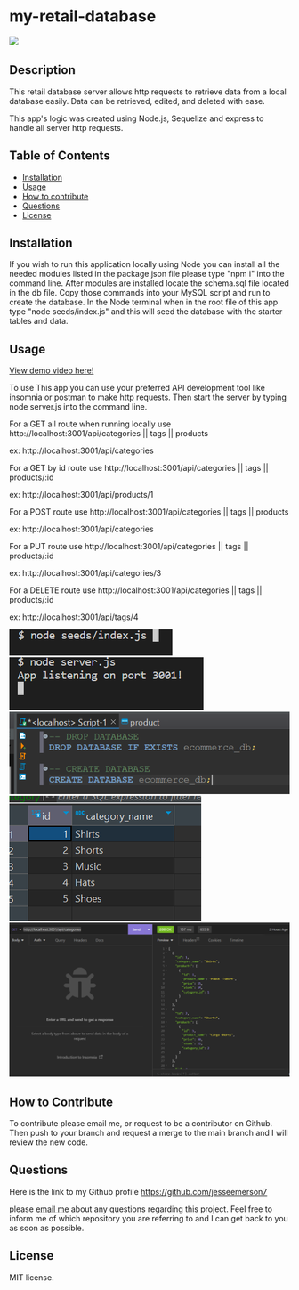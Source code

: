 # my-retail-database

  <img src= 'https://img.shields.io/badge/License-MIT-blue'>

## Description

This retail database server allows http requests to retrieve data from a local database easily. Data can be retrieved, edited, and deleted with ease.

This app's logic was created using Node.js, Sequelize and express to handle all server http requests.

## Table of Contents

- [Installation](#installation)
- [Usage](#usage)
- [How to contribute](#how-to-contribute)
- [Questions](#questions)
- [License](#license)

## Installation

If you wish to run this application locally using Node you can install all the needed modules listed in the package.json file please type "npm i" into the command line. After modules are installed locate the schema.sql file located in the db file. Copy those commands into your MySQL script and run to create the database. In the Node terminal when in the root file of this app type "node seeds/index.js" and this will seed the database with the starter tables and data.

## Usage

[View demo video here!](https://drive.google.com/file/d/1XSNjfcl6vlrHvQBYukCUNlr3x6DRbtYX/view?usp=share_link)

To use This app you can use your preferred API development tool like insomnia or postman to make http requests. Then start the server by typing node server.js into the command line.

For a GET all route when running locally use http://localhost:3001/api/categories || tags || products

ex: http://localhost:3001/api/categories

For a GET by id route use http://localhost:3001/api/categories || tags || products/:id

ex: http://localhost:3001/api/products/1

For a POST route use http://localhost:3001/api/categories || tags || products

ex: http://localhost:3001/api/categories

For a PUT route use http://localhost:3001/api/categories || tags || products/:id

ex: http://localhost:3001/api/categories/3

For a DELETE route use http://localhost:3001/api/categories || tags || products/:id

ex: http://localhost:3001/api/tags/4

![Alt text](assets/images/Screenshot%202023-05-04%20214328.png)
![Alt text](assets/images/Screenshot%202023-05-04%20214344.png)
![Alt text](assets/images/Screenshot%202023-05-04%20214515.png)
![Alt text](assets/images/Screenshot%202023-05-04%20214533.png)
![Alt text](assets/images/Screenshot%202023-05-04%20214930.png)

## How to Contribute

To contribute please email me, or request to be a contributor on Github. Then push to your branch and request a merge to the main branch and I will review the new code.

## Questions

Here is the link to my Github profile https://github.com/jesseemerson7

please <a href="mailto:jesseemerson7@gmail.com">email me</a> about any questions regarding this project. Feel free to inform me of which repository you are referring to and I can get back to you as soon as possible.

## License

MIT license.
